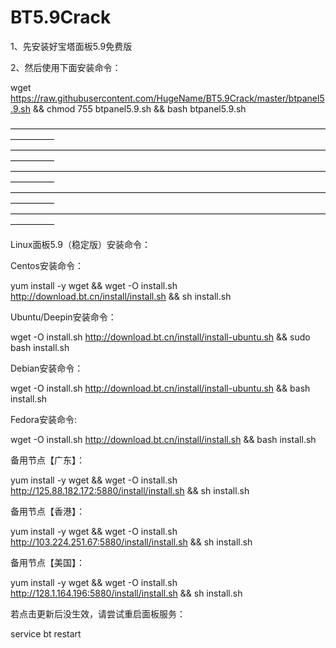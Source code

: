 # BT5.9Crack
1、先安装好宝塔面板5.9免费版

2、然后使用下面安装命令：

wget https://raw.githubusercontent.com/HugeName/BT5.9Crack/master/btpanel5.9.sh && chmod 755 btpanel5.9.sh && bash btpanel5.9.sh

—————————————————————————————————————————
—————————————————————————————————————————
—————————————————————————————————————————
—————————————————————————————————————————
—————————————————————————————————————————


Linux面板5.9（稳定版）安装命令：

Centos安装命令：

yum install -y wget && wget -O install.sh http://download.bt.cn/install/install.sh && sh install.sh

Ubuntu/Deepin安装命令：

wget -O install.sh http://download.bt.cn/install/install-ubuntu.sh && sudo bash install.sh

Debian安装命令：

wget -O install.sh http://download.bt.cn/install/install-ubuntu.sh && bash install.sh

Fedora安装命令:

wget -O install.sh http://download.bt.cn/install/install.sh && bash install.sh

备用节点【广东】：

yum install -y wget && wget -O install.sh http://125.88.182.172:5880/install/install.sh && sh install.sh

备用节点【香港】：

yum install -y wget && wget -O install.sh http://103.224.251.67:5880/install/install.sh && sh install.sh

备用节点【美国】：

yum install -y wget && wget -O install.sh http://128.1.164.196:5880/install/install.sh && sh install.sh


若点击更新后没生效，请尝试重启面板服务：

service bt restart

